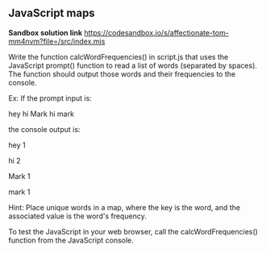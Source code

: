 ## JavaScript maps

**Sandbox solution link**
<https://codesandbox.io/s/affectionate-tom-mm4nvm?file=/src/index.mjs>

Write the function calcWordFrequencies() in script.js that uses the JavaScript prompt() function to read a list of words (separated by spaces). The function should output those words and their frequencies to the console.

Ex: If the prompt input is:

hey hi Mark hi mark

the console output is:

hey 1

hi 2

Mark 1

mark 1

Hint: Place unique words in a map, where the key is the word, and the associated value is the word's frequency.

To test the JavaScript in your web browser, call the calcWordFrequencies() function from the JavaScript console.
